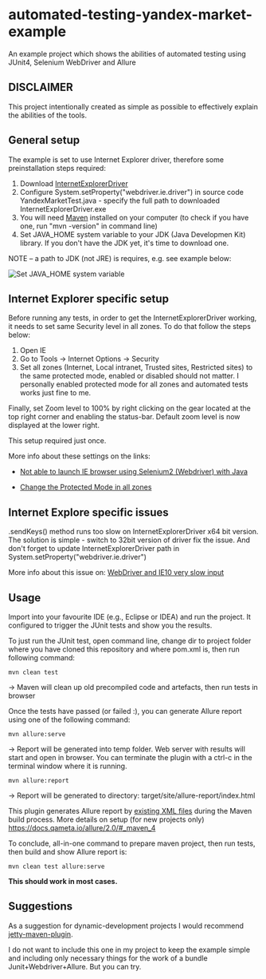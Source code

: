 # automated-testing-yandex-market-example
An example project which shows the abilities of automated testing using JUnit4, Selenium WebDriver and Allure

DISCLAIMER
-----------
This project intentionally created as simple as possible to effectively explain the abilities of the tools.

General setup
----------
The example is set to use Internet Explorer driver, therefore some preinstallation steps required:
1. Download [InternetExplorerDriver](https://github.com/SeleniumHQ/selenium/wiki/InternetExplorerDriver)
2. Configure System.setProperty("webdriver.ie.driver") in source code YandexMarketTest.java - specify the full path to downloaded InternetExplorerDriver.exe
3. You will need [Maven](https://maven.apache.org/download.cgi) installed on your computer (to check if you have one, run "mvn -version" in command line)
4. Set JAVA_HOME system variable to your JDK (Java Developmen Kit) library. If you don't have the JDK yet, it's time to download one. 

NOTE – a path to JDK (not JRE) is requires, e.g. see example below:

![Set JAVA_HOME system variable](http://testercity.ru/wp-content/uploads/2017/11/Java8_JAVA_HOME.png)


Internet Explorer specific setup
----------
Before running any tests, in order to get the InternetExplorerDriver working, it needs to set same Security level in all zones. To do that follow the steps below:

1.	Open IE
2.	Go to Tools -> Internet Options -> Security
3.	Set all zones (Internet, Local intranet, Trusted sites, Restricted sites) to the same protected mode, enabled or disabled should not matter. I personally enabled protected mode for all zones and automated tests works just fine to me.

Finally, set Zoom level to 100% by right clicking on the gear located at the top right corner and enabling the status-bar. Default zoom level is now displayed at the lower right.

This setup required just once.

More info about these settings on the links:

* [Not able to launch IE browser using Selenium2 (Webdriver) with Java](https://stackoverflow.com/questions/14952348/not-able-to-launch-ie-browser-using-selenium2-webdriver-with-java)

* [Change the Protected Mode in all zones](https://github.com/seleniumQuery/seleniumQuery/wiki/seleniumQuery-and-IE-Driver#change-the-protected-mode-in-all-zones)

Internet Explore specific issues
----------
.sendKeys() method runs too slow on InternetExplorerDriver x64 bit version. The solution is simple - switch to 32bit version of driver fix the issue. And don't forget to update InternetExplorerDriver path in System.setProperty("webdriver.ie.driver")

More info about this issue on:  [WebDriver and IE10 very slow input](https://stackoverflow.com/questions/14461827/webdriver-and-ie10-very-slow-input)


Usage
----------
Import into your favourite IDE (e.g., Eclipse or IDEA) and run the project. It configured to trigger the JUnit tests and show you the results.

To just run the JUnit test, open command line, change dir to project folder where you have cloned this repository and where pom.xml is, then run following command:
```shell
mvn clean test
```
 -> Maven will clean up old precompiled code and artefacts, then run tests in browser


Once the tests have passed (or failed :), you can generate Allure report using one of the following command:
```shell
mvn allure:serve
```
 -> Report will be generated into temp folder. Web server with results will start and open in browser.
You can terminate the plugin with a ctrl-c in the terminal window where it is running.


```shell
mvn allure:report
```
 -> Report will be generated tо directory: target/site/allure-report/index.html

This plugin generates Allure report by [existing XML files](https://github.com/allure-framework/allure-core/wiki#gathering-information-about-tests) during the Maven build process.
More details on setup (for new projects only) https://docs.qameta.io/allure/2.0/#_maven_4


To conclude, all-in-one command to prepare maven project, then run tests, then build and show Allure report is:
```shell
mvn clean test allure:serve
```
**This should work in most cases.**

Suggestions
----------
As a suggestion for dynamic-development projects I would recommend [jetty-maven-plugin](https://www.eclipse.org/jetty/documentation/current/jetty-maven-plugin.html). 

I do not want to include this one in my project to keep the example simple and including only necessary things for the work of a bundle Junit+Webdriver+Allure. But you can try.
